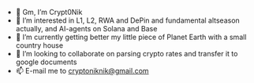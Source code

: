 - 👋 Gm, I’m Crypt0Nik
- 👀 I’m interested in L1, L2, RWA and DePin and fundamental altseason actually, and AI-agents on Solana and Base
- 🌱 I’m currently getting better my little piece of Planet Earth with a small country house 
- 💞️ I’m looking to collaborate on parsing crypto rates and transfer it to google documents
- 📫 E-mail me to cryptoniknik@gmail.com

